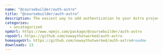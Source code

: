 ```yaml
---
name: "@coursebuilder/auth-astro"
title: "@coursebuilder/auth-astro"
description: The easiest way to add authentication to your Astro project!
categories:
  - uncategorized
npmUrl: https://www.npmjs.com/package/@coursebuilder/auth-astro
repoUrl: https://github.com/nowaythatworked/auth-astro
homepageUrl: https://github.com/nowaythatworked/auth-astro#readme
downloads: 13
---
```

